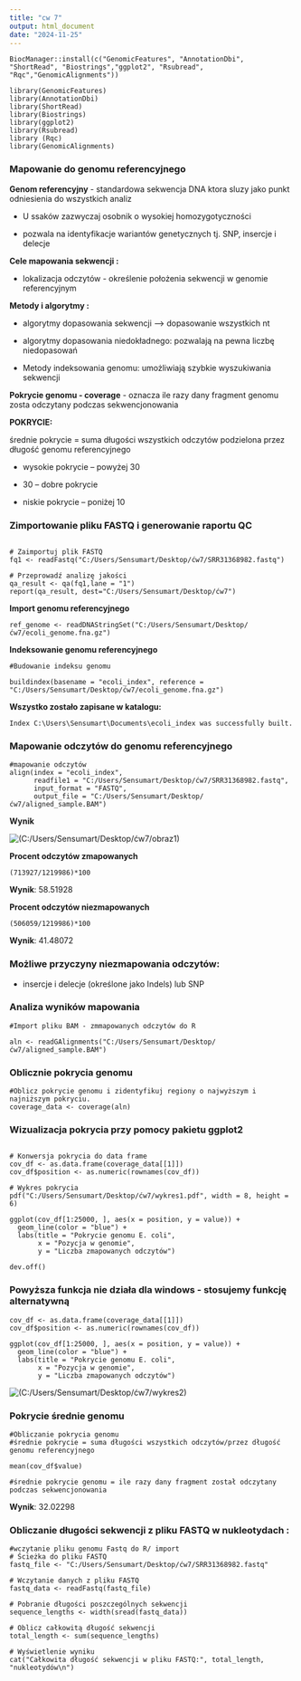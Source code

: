 ```yaml
---
title: "cw 7"
output: html_document
date: "2024-11-25"
---
```


```{r}
BiocManager::install(c("GenomicFeatures", "AnnotationDbi", 
"ShortRead", "Biostrings","ggplot2", "Rsubread", "Rqc","GenomicAlignments"))
```

```{r}
library(GenomicFeatures) 
library(AnnotationDbi)
library(ShortRead)
library(Biostrings)
library(ggplot2)
library(Rsubread)
library (Rqc)
library(GenomicAlignments)
```

### Mapowanie do genomu referencyjnego

**Genom referencyjny** - standardowa sekwencja DNA ktora sluzy jako punkt odniesienia do wszystkich analiz

-   U ssaków zazwyczaj osobnik o wysokiej homozygotyczności

-   pozwala na identyfikacje wariantów genetycznych tj. SNP, insercje i delecje

**Cele mapowania sekwencji :**

-   lokalizacja odczytów - określenie położenia sekwencji w genomie referencyjnym

**Metody i algorytmy :**

-   algorytmy dopasowania sekwencji --\> dopasowanie wszystkich nt

-   algorytmy dopasowania niedokładnego: pozwalają na pewna liczbę niedopasowań

-   Metody indeksowania genomu: umożliwiają szybkie wyszukiwania sekwencji

**Pokrycie genomu - coverage** - oznacza ile razy dany fragment genomu zosta odczytany podczas sekwencjonowania

**POKRYCIE:**

średnie pokrycie = suma długości wszystkich odczytów podzielona przez długość genomu referencyjnego

-   wysokie pokrycie – powyżej 30

-   30 – dobre pokrycie

-   niskie pokrycie – poniżej 10

### Zimportowanie pliku FASTQ i generowanie raportu QC

```{r}

# Zaimportuj plik FASTQ
fq1 <- readFastq("C:/Users/Sensumart/Desktop/ćw7/SRR31368982.fastq")

# Przeprowadź analizę jakości
qa_result <- qa(fq1,lane = "1")
report(qa_result, dest="C:/Users/Sensumart/Desktop/ćw7")
```

**Import genomu referencyjnego**

```{r}
ref_genome <- readDNAStringSet("C:/Users/Sensumart/Desktop/ćw7/ecoli_genome.fna.gz")
```

**Indeksowanie genomu referencyjnego**

```{r}
#Budowanie indeksu genomu

buildindex(basename = "ecoli_index", reference = "C:/Users/Sensumart/Desktop/ćw7/ecoli_genome.fna.gz")
```

**Wszystko zostało zapisane w katalogu:**

```         
Index C:\Users\Sensumart\Documents\ecoli_index was successfully built. 
```

### Mapowanie odczytów do genomu referencyjnego

```{r}
#mapowanie odczytów 
align(index = "ecoli_index",
      readfile1 = "C:/Users/Sensumart/Desktop/ćw7/SRR31368982.fastq",
      input_format = "FASTQ",
      output_file = "C:/Users/Sensumart/Desktop/ćw7/aligned_sample.BAM")
```

**Wynik**

![(C:/Users/Sensumart/Desktop/ćw7/obraz1)](C:/Users/Sensumart/Desktop/ćw7/obraz1.png)

**Procent odczytów zmapowanych**

```{r}
(713927/1219986)*100
```

**Wynik**: 58.51928

**Procent odczytów niezmapowanych**

```{r}
(506059/1219986)*100
```

**Wynik**: 41.48072

### Możliwe przyczyny niezmapowania odczytów:

-   insercje i delecje (określone jako Indels) lub SNP

### Analiza wyników mapowania

```{r}
#Import pliku BAM - zmmapowanych odczytów do R

aln <- readGAlignments("C:/Users/Sensumart/Desktop/ćw7/aligned_sample.BAM")
```

### Oblicznie pokrycia genomu

```{r}
#Oblicz pokrycie genomu i zidentyfikuj regiony o najwyższym i najniższym pokryciu.
coverage_data <- coverage(aln)
```

### Wizualizacja pokrycia przy pomocy pakietu ggplot2

```{r}

# Konwersja pokrycia do data frame
cov_df <- as.data.frame(coverage_data[[1]])
cov_df$position <- as.numeric(rownames(cov_df))

# Wykres pokrycia
pdf("C:/Users/Sensumart/Desktop/ćw7/wykres1.pdf", width = 8, height = 6)

ggplot(cov_df[1:25000, ], aes(x = position, y = value)) +
  geom_line(color = "blue") +
  labs(title = "Pokrycie genomu E. coli",
       x = "Pozycja w genomie",
       y = "Liczba zmapowanych odczytów")
       
dev.off()
```

### Powyższa funkcja nie działa dla windows - stosujemy funkcję alternatywną

```{r}
cov_df <- as.data.frame(coverage_data[[1]])
cov_df$position <- as.numeric(rownames(cov_df))

ggplot(cov_df[1:25000, ], aes(x = position, y = value)) +
  geom_line(color = "blue") +
  labs(title = "Pokrycie genomu E. coli",
       x = "Pozycja w genomie",
       y = "Liczba zmapowanych odczytów")

```

![(C:/Users/Sensumart/Desktop/ćw7/wykres2)](C:/Users/Sensumart/Desktop/ćw7/wykres2.png)

### Pokrycie średnie genomu 

```{r}
#Obliczanie pokrycia genomu 
#średnie pokrycie = suma długości wszystkich odczytów/przez długość genomu referencyjnego

mean(cov_df$value) 

#średnie pokrycie genomu = ile razy dany fragment został odczytany podczas sekwencjonowania
```

**Wynik**: 32.02298

### Obliczanie długości sekwencji z pliku FASTQ w nukleotydach :

```{r}
#wczytanie pliku genomu Fastq do R/ import 
# Ścieżka do pliku FASTQ
fastq_file <- "C:/Users/Sensumart/Desktop/ćw7/SRR31368982.fastq"

# Wczytanie danych z pliku FASTQ
fastq_data <- readFastq(fastq_file)

# Pobranie długości poszczególnych sekwencji
sequence_lengths <- width(sread(fastq_data))

# Oblicz całkowitą długość sekwencji
total_length <- sum(sequence_lengths)

# Wyświetlenie wyniku
cat("Całkowita długość sekwencji w pliku FASTQ:", total_length, "nukleotydów\n")
```
